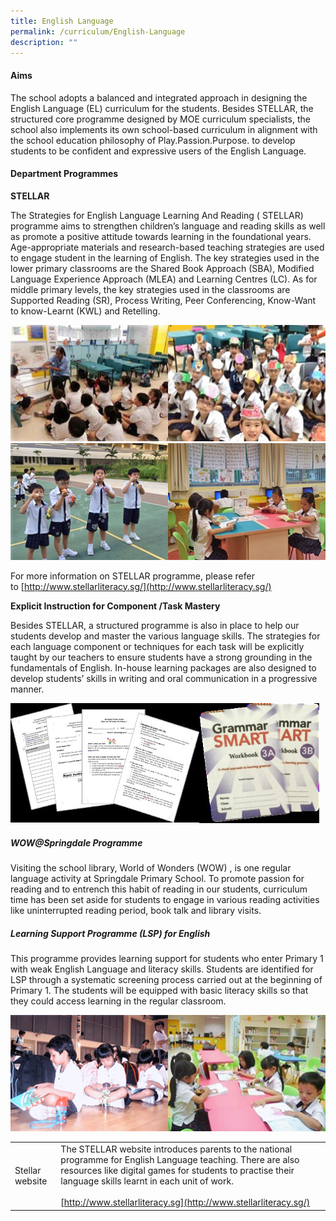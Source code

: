 ```yaml
---
title: English Language
permalink: /curriculum/English-Language
description: ""
---
```

#### Aims

The school adopts a balanced and integrated approach in designing the English Language (EL) curriculum for the students. Besides STELLAR, the structured core programme designed by MOE curriculum specialists, the school also implements its own school-based curriculum in alignment with the school education philosophy of Play.Passion.Purpose. to develop students to be confident and expressive users of the English Language.

  

#### Department Programmes

**STELLAR**

The Strategies for English Language Learning And Reading ( STELLAR) programme aims to strengthen children’s language and reading skills as well as promote a positive attitude towards learning in the foundational years. Age-appropriate materials and research-based teaching strategies are used to engage student in the learning of English. The key strategies used in the lower primary classrooms are the Shared Book Approach (SBA), Modified Language Experience Approach (MLEA) and Learning Centres (LC). As for middle primary levels, the key strategies used in the classrooms are Supported Reading (SR), Process Writing, Peer Conferencing, Know-Want to know-Learnt (KWL) and Retelling.

<img src="/images/Photo%201a.jpeg" 
     style="width:50%;float:left">
<img src="/images/Photo%202a.jpeg" 
     style="width:50%">
<img src="/images/Photo%203a.jpeg" 
     style="width:50%;float:left">
<img src="/images/Photo%204a.jpeg" 
     style="width:50%">

For more information on STELLAR programme, please refer to [http://www.stellarliteracy.sg/](http://www.stellarliteracy.sg/)

**Explicit Instruction for Component /Task Mastery**

Besides STELLAR, a structured programme is also in place to help our students develop and master the various language skills. The strategies for each language component or techniques for each task will be explicitly taught by our teachers to ensure students have a strong grounding in the fundamentals of English. In-house learning packages are also designed to develop students’ skills in writing and oral communication in a progressive manner.

<img src="/images/photo%205.jpeg" 
     style="width:60%;float:left">
<img src="/images/Photo%206.jpeg" 
     style="width:38%">
		 
##### WOW@Springdale Programme  
  

Visiting the school library, World of Wonders (WOW) , is one regular language activity at Springdale Primary School. To promote passion for reading and to entrench this habit of reading in our students, curriculum time has been set aside for students to engage in various reading activities like uninterrupted reading period, book talk and library visits.  
  

##### Learning Support Programme (LSP) for English

This programme provides learning support for students who enter Primary 1 with weak English Language and literacy skills. Students are identified for LSP through a systematic screening process carried out at the beginning of Primary 1. The students will be equipped with basic literacy skills so that they could access learning in the regular classroom.

<img src="/images/Photo%207a.jpeg" 
     style="width:50%;float:left">
<img src="/images/Photo%208a.jpeg" 
     style="width:50%">
		 


| |  | 
| -------- | -------- |
| Stellar website     | The STELLAR website introduces parents to the national programme for English Language teaching. There are also resources like digital games for students to practise their language skills learnt in each unit of work.  <br><br>[http://www.stellarliteracy.sg](http://www.stellarliteracy.sg/)     |
